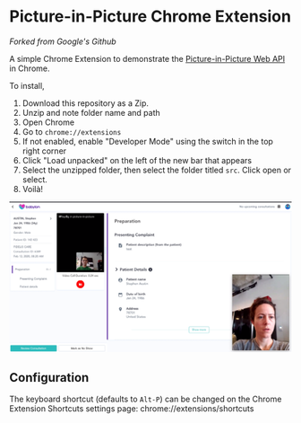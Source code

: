 # Picture-in-Picture Chrome Extension

*Forked from Google's Github*

A simple Chrome Extension to demonstrate the [Picture-in-Picture Web API](https://wicg.github.io/picture-in-picture/) in Chrome.

To install, 
  1. Download this repository as a Zip.
  2. Unzip and note folder name and path
  3. Open Chrome
  4. Go to `chrome://extensions`
  5. If not enabled, enable "Developer Mode" using the switch in the top right corner
  6. Click "Load unpacked" on the left of the new bar that appears
  7. Select the unzipped folder, then select the folder titled `src`. Click open or select.
  8. Voilà! 


<img src="/screenshot.png">

## Configuration

The keyboard shortcut (defaults to `Alt-P`) can be changed on the
Chrome Extension Shortcuts settings page:
chrome://extensions/shortcuts
